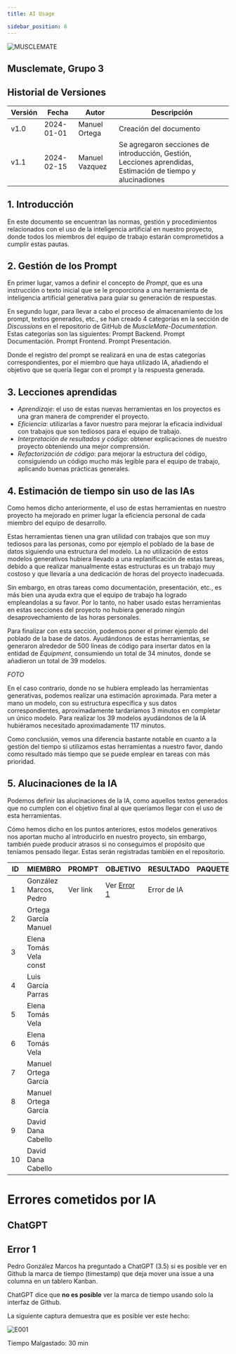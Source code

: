 ```yaml
---
title: AI Usage

sidebar_position: 6
---
```


![MUSCLEMATE](logo.png)

## Musclemate, Grupo 3
##  Historial de Versiones







| Versión | Fecha       | Autor      | Descripción                            |
|---------|-------------|------------|----------------------------------------|
| v1.0    | 2024-01-01  | Manuel Ortega    | Creación del documento                 |
| v1.1    | 2024-02-15  | Manuel Vazquez    | Se agregaron secciones de introducción, Gestión, Lecciones aprendidas, Estimación de tiempo y alucinadiones |




## 1. Introducción
En este documento se encuentran las normas, gestión y procedimientos relacionados con el uso de la inteligencia artificial en nuestro proyecto, donde todos los miembros del equipo de trabajo estarán comprometidos a cumplir estas pautas.

## 2. Gestión de los Prompt
En primer lugar, vamos a definir el concepto de _Prompt_, que es una instrucción o texto inicial que se le proporciona a una herramienta de inteligencia artificial generativa para guiar su generación de respuestas.

En segundo lugar, para llevar a cabo el proceso de almacenamiento de los prompt, textos generados, etc., se han creado 4 categorías en la sección de _Discussions_ en el repositorio de GitHub de _MuscleMate-Documentation_. Estas categorías son las siguientes:
Prompt Backend.
Prompt Documentación.
Prompt Frontend.
Prompt Presentación.

Donde el registro del prompt se realizará en una de estas categorías correspondientes, por el miembro que haya utilizado IA, añadiendo el objetivo que se quería llegar con el prompt y la respuesta generada.

## 3. Lecciones aprendidas
* *Aprendizaje*: el uso de estas nuevas herramientas en los proyectos es una gran manera de comprender el proyecto.
* *Eficiencia*: utilizarlas a favor nuestro para mejorar la eficacia individual con trabajos que son tediosos para el equipo de trabajo.
* *Interpretación de resultados y código*: obtener explicaciones de nuestro proyecto obteniendo una mejor comprensión.
* *Refactorización de código*: para mejorar la estructura del código, consiguiendo un código mucho más legible para el equipo de trabajo, aplicando buenas prácticas generales.

## 4. Estimación de tiempo sin uso de las IAs
Como hemos dicho anteriormente, el uso de estas herramientas en nuestro proyecto ha mejorado en primer lugar la eficiencia personal de cada miembro del equipo de desarrollo.

Estas herramientas tienen una gran utilidad con trabajos que son muy tediosos para las personas, como por ejemplo el poblado de la base de datos siguiendo una estructura del modelo. La no utilización de estos modelos generativos hubiera llevado a una replanificación de estas tareas, debido a que realizar manualmente estas estructuras es un trabajo muy costoso y que llevaría a una dedicación de horas del proyecto inadecuada. 

Sin embargo, en otras tareas como documentación, presentación, etc., es más bien una ayuda extra que el equipo de trabajo ha logrado empleandolas a su favor. Por lo tanto, no haber usado estas herramientas en estas secciones del proyecto no hubiera generado ningún desaprovechamiento de las horas personales. 

Para finalizar con esta sección, podemos poner el primer ejemplo del poblado de la base de datos. Ayudándonos de estas herramientas, se generaron alrededor de 500 líneas de código para insertar datos en la entidad de _Equipment_, consumiendo un total de 34 minutos, donde se añadieron un total de 39 modelos.  

*FOTO*

En el caso contrario, donde no se hubiera empleado las herramientas generativas, podemos realizar una estimación aproximada. Para meter a mano un modelo, con su estructura específica y sus datos correspondientes, aproximadamente tardaríamos 3 minutos en completar un único modelo. Para realizar los 39 modelos ayudándonos de la IA hubiéramos necesitado aproximadamente 117 minutos. 

Como conclusión, vemos una diferencia bastante notable en cuanto a la gestión del tiempo si utilizamos estas herramientas a nuestro favor, dando como resultado más tiempo que se puede emplear en tareas con más prioridad. 

## 5. Alucinaciones de la IA
Podemos definir las alucinaciones de la IA, como aquellos textos generados que no cumplen con el objetivo final al que queríamos llegar con el uso de esta herramientas. 

Cómo hemos dicho en los puntos anteriores, estos modelos generativos nos aportan mucho al introducirlo en nuestro proyecto, sin embargo, también puede producir atrasos si no conseguimos el propósito que teníamos pensado llegar. Estas serán registradas también en el repositorio.



| ID  | MIEMBRO                | PROMPT   | OBJETIVO                | RESULTADO   | PAQUETE | LINK                                                               |
| --- | ---------------------- | -------- | ----------------------- | ----------- | ------- | ------------------------------------------------------------------ |
| 1   | González Marcos, Pedro | Ver link | Ver [Error 1](#error-1) | Error de IA |         | https://chat.openai.com/share/4cc7a386-d0ea-40ca-b977-6bb327056ba7 |
| 2   | Ortega García Manuel   |          |                         |             |         |                                                                    |
| 3   | Elena Tomás Vela const |          |                         |             |         |                                                                    |
| 4   | Luis García Parras     |          |                         |             |         |                                                                    |
| 5   | Elena Tomás Vela       |          |                         |             |         |                                                                    |
| 6   | Elena Tomás Vela       |          |                         |             |         |                                                                    |
| 7   | Manuel Ortega García   |          |                         |             |         |                                                                    |
| 8   | Manuel Ortega García   |          |                         |             |         |                                                                    |
| 9   | David Dana Cabello     |          |                         |             |         |                                                                    |
| 10  | David Dana Cabello     |          |                         |             |         |                                                                    |

# Errores cometidos por IA

## ChatGPT

## Error 1

Pedro González Marcos ha preguntado a ChatGPT (3.5) si es posible ver en Github
la marca de tiempo (timestamp) que deja mover una issue a una columna en un tablero Kanban.

ChatGPT dice que **no es posible** ver la marca de tiempo usando solo la interfaz de Github.

La siguiente captura demuestra que es posible ver este hecho:

![E001](/img/ia/IA-Error-01.png)

Tiempo Malgastado: 30 min
